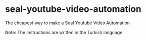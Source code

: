 # seal-youtube-video-automation
The cheapest way to make a Seal Youtube Video Automation

Note: The instructions are written in the Turkish language.
